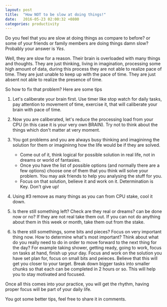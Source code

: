 ```yaml
---
layout: post
title:  "How NOT to be slow at doing things!"
date:   2016-05-23 02:00:32 +0800
categories: productivity
---
```

Do you feel that you are slow at doing things as compare to before? or some of your friends or family members are doing things damn slow? 
Probably your answer is *Yes*.

Well, they are slow for a reason. Their brain is overloaded with many things and thoughts. They are just thinking, living in imagination, processing some high amount of data, during this process they are not able to realize pace of time. They are just unable to keep up with the pace of time. They are just absent not able to realize the presence of time. 

So how to fix that problem? Here are some tips 

1. Let's caliberate your brain first. Use timer like stop watch for daily tasks, pay attention to movement of time, exercise it, that will caliberate your brain with pace of time. 

2. Now you are caliberated, let's reduce the processing load from your CPU (in this case it is your very own BRAIN). Try not to think about the things which don't matter at very moment.  

3. You got problems and you are always busy thinking and imagininng the solution for them or imagininng how the life would be if they are solved.
    - Come out of it, think logical for possible solution in real life, not in dreams or world of fantasies.
    - Once you have the list of possible options (and normally there are a few options) choose one of them that you think will solve your problem. You may ask friends to help you analysing the stuff for you. 
    - Focus on that solution, believe it and work on it. Determination is Key. Don't give up!     
4. Using #3 remove as many things as you can from CPU stake, cool it down.

5. Is there still something left? Check are they real or dreams? can be done now or no? If they are not real take them out. If you can not do anything about them in this week or month, take them out from the stake. 

6. Is there still somethings, some bits and pieces? Focus on very important thing now. 
How to determine what's most important? Think about what do you really need to do in order to move forward to the next thing for the day? For example taking shower, getting ready, going to work, focus on tasks at hand, finish up your day. Focus and work on the solution you have set plan for, focus on small bits and peieces. Believe that this will get you closer to your target. Break down bigger tasks into smaller chunks so that each can be completed in 2 hours or so. This will help you to stay motivated and focused. 

Once all this comes into your practice, you will get the rhythm, having proper focus will be part of your daily life. 

You got some better tips, feel free to share it in comments. 
